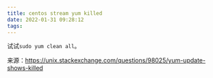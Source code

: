 ```yaml
---
title: centos stream yum killed
date: 2022-01-31 09:28:12
tags:
---
```


试试`sudo yum clean all`。

来源：<https://unix.stackexchange.com/questions/98025/yum-update-shows-killed>
